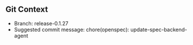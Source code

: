 ## Git Context

- Branch: release-0.1.27
- Suggested commit message: chore(openspec): update-spec-backend-agent
